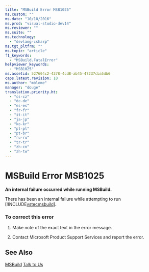 ```yaml
---
title: "MSBuild Error MSB1025"
ms.custom: ""
ms.date: "10/18/2016"
ms.prod: "visual-studio-dev14"
ms.reviewer: ""
ms.suite: ""
ms.technology: 
  - "devlang-csharp"
ms.tgt_pltfrm: ""
ms.topic: "article"
f1_keywords: 
  - "MSBuild.FatalError"
helpviewer_keywords: 
  - "MSB1025"
ms.assetid: 527604c2-4378-4cd8-ab45-47237cba5db6
caps.latest.revision: 10
ms.author: "mblome"
manager: "douge"
translation.priority.ht: 
  - "cs-cz"
  - "de-de"
  - "es-es"
  - "fr-fr"
  - "it-it"
  - "ja-jp"
  - "ko-kr"
  - "pl-pl"
  - "pt-br"
  - "ru-ru"
  - "tr-tr"
  - "zh-cn"
  - "zh-tw"
---
```

# MSBuild Error MSB1025
**An internal failure occurred while running MSBuild.**  
  
 There has been an internal failure while attempting to run [!INCLUDE[vstecmsbuild](../extensibility/internals/includes/vstecmsbuild_md.md)].  
  
### To correct this error  
  
1.  Make note of the exact text in the error message.  
  
2.  Contact Microsoft Product Support Services and report the error.  
  
## See Also  
[MSBuild](../msbuild/msbuild1.md)
 [Talk to Us](../ide/talk-to-us.md)